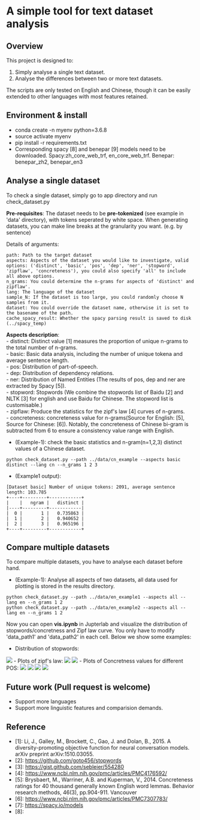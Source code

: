 # A simple tool for text dataset analysis
## Overview
This project is designed to:
1. Simply analyse a single text dataset.
2. Analyse the differences between two or more text datasets.

The scripts are only tested on English and Chinese, though it can be easily extended to other languages with most features retained.

## Environment & install
- conda create -n myenv python=3.6.8
- source activate myenv
- pip install -r requirements.txt
- Corresponding spacy [8] and benepar [9] models need to be downloaded. Spacy:zh_core_web_trf, en_core_web_trf. Benepar: benepar_zh2, benepar_en3

## Analyse a single dataset
To check a single dataset, simply go to app directory and run check_dataset.py

**Pre-requisites**: The dataset needs to be **pre-tokenized** (see example in 'data' directory), with tokens seperated by white space. When generating datasets, you can make line breaks at the granularity you want. (e.g. by sentence)

Details of arguments:
```
path: Path to the target dataset
aspects: Aspects of the dataset you would like to investigate, valid options: ('distinct', 'basic', 'pos', 'dep', 'ner', 'stopword', 'zipflaw', 'concreteness'), you could also specify 'all' to include all above options.
n_grams: You could determine the n-grams for aspects of 'distinct' and zipflaw'.
lang: The language of the dataset
sample_N: If the dataset is too large, you could randomly choose N samples from it.
dataset: You could override the dataset name, otherwise it is set to the basename of the path.
cache_spacy_result: Whether the spacy parsing result is saved to disk (../spacy_temp)
```

**Aspects description**:\
\- distinct: Distinct value [1] measures the proportion of unique n-grams to the total number of n-grams. \
\- basic: Basic data analysis, including the number of unique tokena and average sentence length. \
\- pos: Distribution of part-of-speech. \
\- dep: Distribution of dependency relations. \
\- ner: Distribution of  Named Entities (The results of pos, dep and ner are extracted by Spacy [5]). \
\- stopword: Stopwords (We combine the stopwords list of Baidu [2] and NLTK [3] for english and use Baidu for Chinese. The stopword list is customisable.) \
\- zipflaw: Produce the statistics for the zipf's law [4] curves of n-grams. \
\- concreteness: concreteness value for n-grams(Source for English: [5], Source for Chinese: [6]). Notably, the concreteness of Chinese bi-gram is subtracted from 6 to ensure a consistency value range with English.

- (Example-1): check the basic statistics and n-gram(n=1,2,3) distinct values of a Chinese dataset.
```shell script
python check_dataset.py --path ../data/cn_example --aspects basic distinct --lang cn --n_grams 1 2 3
```
- (Example1 output):
```
[Dataset basic] Number of unique tokens: 2091, average sentence length: 103.785
+----+---------+------------+
|    |   ngram |   distinct |
|----+---------+------------|
|  0 |       1 |   0.735863 |
|  1 |       2 |   0.940652 |
|  2 |       3 |   0.965196 |
+----+---------+------------+
```
## Compare multiple datasets
To compare multiple datasets, you have to analyse each dataset before hand.
- (Example-1): Analyse all aspects of two datasets, all data used for plotting is stored in the results directory.
```shell script
python check_dataset.py --path ../data/en_example1 --aspects all --lang en --n_grams 1 2
python check_dataset.py --path ../data/en_example2 --aspects all --lang en --n_grams 1 2
```
Now you can open **vis.ipynb** in Jupterlab and visualize the distribution of stopwords/concretness and Zipf law curve.
You only have to modify 'data_path1' and 'data_path2' in each cell. Below we show some examples:
- Distribution of stopwords:
<img src="figures/stopword_dis.png">
- Plots of zipf's law:
<img src="figures/zipflaw-top100-1_gram.png">
<img src="figures/zipflaw-top100-2_gram.png">
- Plots of Concretness values for different POS:
<img src="figures/Concretness_NOUN.png">
<img src="figures/Concretness_VERB.png">
<img src="figures/Concretness_ADJ.png">
<img src="figures/Concretness_ADV.png">

## Future work (Pull request is welcome)
- Support more languages
- Support more linguistic features and comparision demands.

## Reference
- \[1\]: Li, J., Galley, M., Brockett, C., Gao, J. and Dolan, B., 2015. A diversity-promoting objective function for neural conversation models. arXiv preprint arXiv:1510.03055.
- \[2\]: https://github.com/goto456/stopwords
- \[3\]: https://gist.github.com/sebleier/554280
- \[4\]: https://www.ncbi.nlm.nih.gov/pmc/articles/PMC4176592/
- \[5\]: Brysbaert, M., Warriner, A.B. and Kuperman, V., 2014. Concreteness ratings for 40 thousand generally known English word lemmas. Behavior research methods, 46(3), pp.904-911.
Vancouver
- \[6\]: https://www.ncbi.nlm.nih.gov/pmc/articles/PMC7307783/
- \[7\]: https://spacy.io/models
- \[8\]: 

